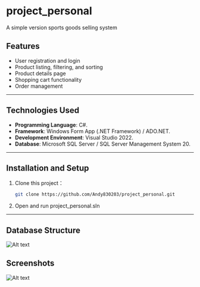 # project_personal
A simple version sports goods selling system

## Features
- User registration and login
- Product listing, filtering, and sorting
- Product details page
- Shopping cart functionality
- Order management

---

## **Technologies Used**
- **Programming Language**: C#.
- **Framework**: Windows Form App (.NET Framework) / ADO.NET.
- **Development Environment**: Visual Studio 2022.
- **Database**: Microsoft SQL Server / SQL Server Management System 20.

---
## Installation and Setup
1. Clone this project：
   ```bash
   git clone https://github.com/Andy830203/project_personal.git
2. Open and run project_personal.sln

---

## Database Structure
![Alt text](sql_structure.png)

## Screenshots
![Alt text](screenshot01.png)

